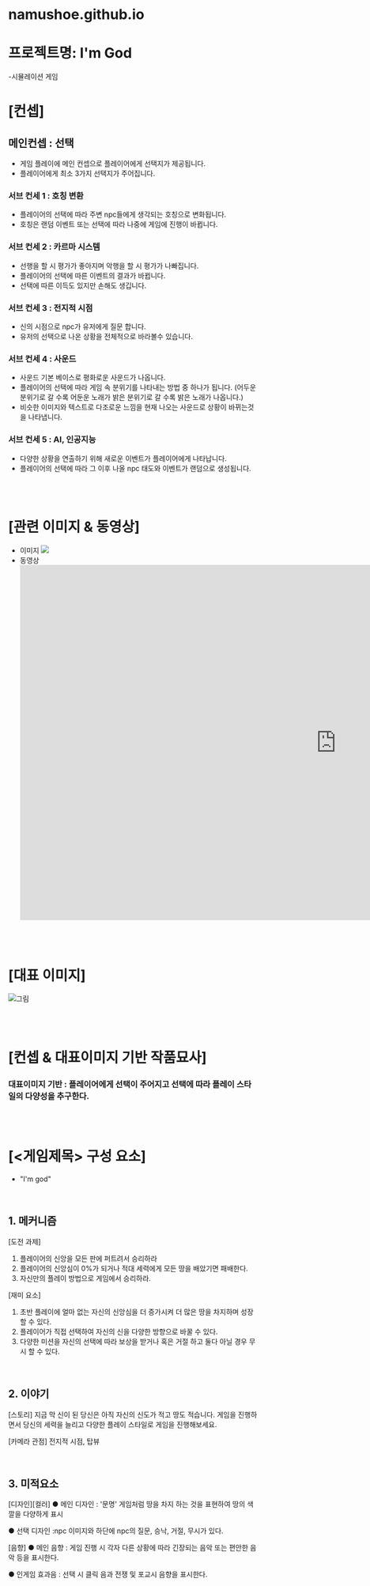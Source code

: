 # namushoe.github.io

# 프로젝트명: I'm God
-시뮬레이션 게임

# [컨셉]

## 메인컨셉 : 선택

- 게임 플레이에 메인 컨셉으로 플레이어에게 선택지가 제공됩니다.
- 플레이어에게 최소 3가지 선택지가 주어집니다.

### 서브 컨세 1 : 호칭 변환

- 플레이어의 선택에 따라 주변 npc들에게 생각되는 호칭으로 변화됩니다.
- 호칭은 랜덤 이벤트 또는 선택에 따라 나중에 게임에 진행이 바뀝니다.

### 서브 컨세 2 : 카르마 시스템

- 선행을 할 시 평가가 좋아지며 악행을 할 시 평가가 나빠집니다.
- 플레이어의 선택에 따른 이벤트의 결과가 바뀝니다.
- 선택에 따른 이득도 있지만 손해도 생깁니다.

### 서브 컨세 3 : 전지적 시점

- 신의 시점으로 npc가 유저에게 질문 합니다.
- 유저의 선택으로 나온 상황을 전체적으로 바라볼수 있습니다.

### 서브 컨세 4 : 사운드

- 사운드 기본 베이스로 평화로운 사운드가 나옵니다.
- 플레이어의 선택에 따라 게임 속 분위기를 나타내는 방법 중 하나가 됩니다.
  (어두운 분위기로 갈 수록 어둔운 노래가 밝은 분위기로 갈 수록 밝은 노래가 나옵니다.)
- 비슷한 이미지와 텍스트로 다조로운 느낌을 현재 나오는 사운드로 상황이 바뀌는것을 나타냅니다.

### 서브 컨세 5 : AI, 인공지능

- 다양한 상황을 연출하기 위해 새로운 이벤트가 플레이어에게 나타납니다.
- 플레이어의 선택에 따라 그 이후 나올 npc 태도와 이벤트가 랜덤으로 생성됩니다.

<br><br>

# [관련 이미지 & 동영상]

- 이미지
  <img src="cho.jpg">
- 동영상
  <iframe width="1278" height="719" src="https://www.youtube.com/embed/O2HnvpXqII4" title="YouTube video player" frameborder="0" allow="accelerometer; autoplay; clipboard-write; encrypted-media; gyroscope; picture-in-picture" allowfullscreen></iframe>

<br><br>

# [대표 이미지]

![그림](./ingame.png)

<br><br>

# [컨셉 & 대표이미지 기반 작품묘사]

### 대표이미지 기반 : 플레이어에게 선택이 주어지고 선택에 따라 플레이 스타일의 다양성을 추구한다.

<br><br>

# [<게임제목> 구성 요소]

- "I'm god"

<br>

## 1. 메커니즘

[도전 과제]

1. 플레이어의 신앙을 모든 판에 퍼트려서 승리하라
2. 플레이어의 신앙심이 0%가 되거나 적대 세력에게 모든 땅을 배았기면 패배한다.
3. 자신만의 플레이 방법으로 게임에서 승리하라.

[재미 요소]

1. 초반 플레이에 얼마 없는 자신의 신앙심을 더 증가시켜 더 많은 땅을 차지하며 성장 할 수 있다.
2. 플레이어가 직접 선택하여 자신의 신을 다양한 방향으로 바꿀 수 있다.
3. 다양한 미션을 자신의 선택에 따라 보상을 받거나 혹은 거절 하고 둘다 아닐 경우 무시 할 수 있다.

<br>

## 2. 이야기

[스토리]
지금 막 신이 된 당신은 아직 자신의 신도가 적고 땅도 적습니다. 게임을 진행하면서 당신의 세력을 늘리고 다양한 플레이 스타일로 게임을 진행해보세요.

[카메라 관점]
전지적 시점, 탑뷰

<br>

## 3. 미적요소

[디자인][컬러]
● 메인 디자인 : '문명' 게임처럼 땅을 차지 하는 것을 표현하여 땅의 색깔을 다양하게 표시

● 선택 디자인 :npc 이미지와 하단에 npc의 질문, 승낙, 거절, 무시가 있다.

[음향]
● 메인 음향 : 게임 진행 시 각자 다른 상황에 따라 긴장되는 음악 또는 편안한 음악 등을 표시한다.

● 인게임 효과음 : 선택 시 클릭 음과 전쟁 및 포교시 음향을 표시한다.
<br>
